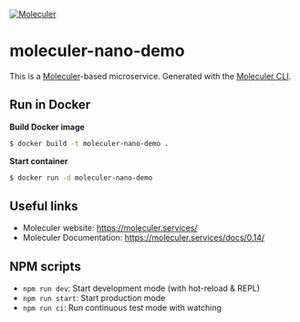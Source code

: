 [![Moleculer](https://badgen.net/badge/Powered%20by/Moleculer/0e83cd)](https://moleculer.services)

# moleculer-nano-demo
This is a [Moleculer](https://moleculer.services/)-based microservice. Generated with the [Moleculer CLI](https://moleculer.services/docs/0.14/moleculer-cli.html).

## Run in Docker

**Build Docker image**
```bash
$ docker build -t moleculer-nano-demo .
```

**Start container**
```bash
$ docker run -d moleculer-nano-demo
```

## Useful links

* Moleculer website: https://moleculer.services/
* Moleculer Documentation: https://moleculer.services/docs/0.14/

## NPM scripts

- `npm run dev`: Start development mode (with hot-reload & REPL)
- `npm run start`: Start production mode
- `npm run ci`: Run continuous test mode with watching
